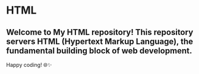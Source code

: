 # HTML
Welcome to My HTML repository!
This repository servers HTML (Hypertext Markup Language), the fundamental building block of web development.
--
Happy coding! 🌐✨
